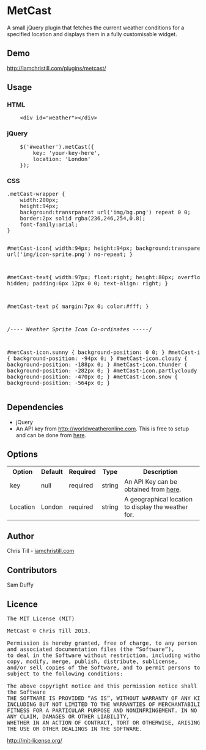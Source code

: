 <h1>MetCast</h1>
<p>A small jQuery plugin that fetches the current weather conditions for a specified location and displays them in a fully customisable widget. </p>

<h2>Demo</h2>
<p>
	<a href="http://iamchristill.com/plugins/metcast/">http://iamchristill.com/plugins/metcast/</a>
</p>

<h2>Usage</h2>

<h3>HTML</h3>
<pre>
	&lt;div id="weather"&gt;&lt;/div&gt;
</pre>

<h3>jQuery</h3>
<pre>
	$('#weather').metCast({
		key: 'your-key-here',
		location: 'London'
	});
</pre>

<h3>CSS</h3>
<pre>
.metCast-wrapper {
	width:200px;
	height:94px;
	background:transrparent url('img/bg.png') repeat 0 0;
	border:2px solid rgba(236,246,254,0.8);
	font-family:arial;
}

#metCast-icon{
	width:94px;
	height:94px;
	background:transparent url('img/icon-sprite.png') no-repeat;
}

#metCast-text{
	width:97px;
	float:right;
	height:80px;
	overflow: hidden;
	padding:6px 12px 0 0;
	text-align: right;
}

#metCast-text p{
	margin:7px 0;
	color:#fff;
}

/*---- Weather Sprite Icon Co-ordinates -----*/

#metCast-icon.sunny { background-position: 0 0; }
#metCast-icon.rain { background-position: -94px 0; }
#metCast-icon.cloudy { background-position: -188px 0; }
#metCast-icon.thunder {	background-position: -282px 0; }
#metCast-icon.partlycloudy { background-position: -470px 0; }
#metCast-icon.snow { background-position: -564px 0; }
</pre>

<h2>Dependencies</h2>
<ul>
<li>jQuery</li>
<li>An API key from <a href="http://worldweatheronline.com">http://worldweatheronline.com</a>. This is free to setup and can be done from <a href="http://developer.worldweatheronline.com/member/register">here</a>.
</ul>
<h2>Options</h2>
<table>
<tr>
<th>Option</th>
<th>Default</th>
<th>Required</th>
<th>Type</th>
<th>Description</th>
</tr>
<tr>
<td>key</td>
<td>null</td>
<td>required</td>
<td>string</td>
<td>An API Key can be obtained from <a href="http://developer.worldweatheronline.com/member/register">here</a>.
</tr>
<tr>
<td>Location</td>
<td>London</td>
<td>required</td>
<td>string</td>
<td>A geographical location to display the weather for.</td>
</tr>
</table>
<h2>Author</h2>
Chris Till - <a href="http://iamchristill.com">iamchristill.com</a>

<h2>Contributors</h2>
Sam Duffy


<h2>Licence</h2>

<pre>
The MIT License (MIT)

MetCast © Chris Till 2013.

Permission is hereby granted, free of charge, to any person obtaining a copy of this software 
and associated documentation files (the “Software”), 
to deal in the Software without restriction, including without limitation the rights to use, 
copy, modify, merge, publish, distribute, sublicense, 
and/or sell copies of the Software, and to permit persons to whom the Software is furnished to do so, 
subject to the following conditions:

The above copyright notice and this permission notice shall be included in all copies or substantial portions of 
the Software
THE SOFTWARE IS PROVIDED “AS IS”, WITHOUT WARRANTY OF ANY KIND, EXPRESS OR IMPLIED, 
INCLUDING BUT NOT LIMITED TO THE WARRANTIES OF MERCHANTABILITY, 
FITNESS FOR A PARTICULAR PURPOSE AND NONINFRINGEMENT. IN NO EVENT SHALL THE AUTHORS OR COPYRIGHT HOLDERS BE LIABLE FOR 
ANY CLAIM, DAMAGES OR OTHER LIABILITY, 
WHETHER IN AN ACTION OF CONTRACT, TORT OR OTHERWISE, ARISING FROM, OUT OF OR IN CONNECTION WITH THE SOFTWARE OR 
THE USE OR OTHER DEALINGS IN THE SOFTWARE.
</pre>

<a href="http://mit-license.org/">http://mit-license.org/</a>

